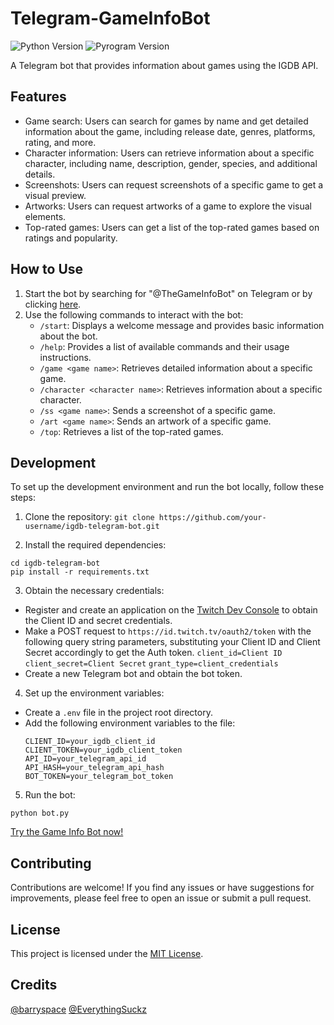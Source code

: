 
# Telegram-GameInfoBot

![Python Version](https://img.shields.io/badge/Python-3.11-blue)
![Pyrogram Version](https://img.shields.io/badge/Pyrogram-2.0.104-blue)

A Telegram bot that provides information about games using the IGDB API.

## Features

- Game search: Users can search for games by name and get detailed information about the game, including release date, genres, platforms, rating, and more.
- Character information: Users can retrieve information about a specific character, including name, description, gender, species, and additional details.
- Screenshots: Users can request screenshots of a specific game to get a visual preview.
- Artworks: Users can request artworks of a game to explore the visual elements.
- Top-rated games: Users can get a list of the top-rated games based on ratings and popularity.

## How to Use

1. Start the bot by searching for "@TheGameInfoBot" on Telegram or by clicking [here](https://t.me/TheGameIntoBot).
2. Use the following commands to interact with the bot:
   - `/start`: Displays a welcome message and provides basic information about the bot.
   - `/help`: Provides a list of available commands and their usage instructions.
   - `/game <game name>`: Retrieves detailed information about a specific game.
   - `/character <character name>`: Retrieves information about a specific character.
   - `/ss <game name>`: Sends a screenshot of a specific game.
   - `/art <game name>`: Sends an artwork of a specific game.
   - `/top`: Retrieves a list of the top-rated games.

## Development

To set up the development environment and run the bot locally, follow these steps:

1. Clone the repository:
```git clone https://github.com/your-username/igdb-telegram-bot.git```

2. Install the required dependencies:
```
cd igdb-telegram-bot
pip install -r requirements.txt
```

3. Obtain the necessary credentials:
- Register and create an application on the <a href="https://dev.twitch.tv/console/apps/create" class="btn">Twitch Dev Console</a> to obtain the Client ID and secret credentials.
- Make a POST request to ```https://id.twitch.tv/oauth2/token``` with the following query string parameters, substituting your Client ID and Client Secret accordingly to get the Auth token.
```client_id=Client ID```
```client_secret=Client Secret```
```grant_type=client_credentials```
- Create a new Telegram bot and obtain the bot token.

4. Set up the environment variables:
- Create a `.env` file in the project root directory.
- Add the following environment variables to the file:
  ```
  CLIENT_ID=your_igdb_client_id
  CLIENT_TOKEN=your_igdb_client_token
  API_ID=your_telegram_api_id
  API_HASH=your_telegram_api_hash
  BOT_TOKEN=your_telegram_bot_token
  ```

5. Run the bot:
```
python bot.py
```

<a href="https://t.me/TheGameInfoBot" class="btn">Try the Game Info Bot now!</a>


## Contributing

Contributions are welcome! If you find any issues or have suggestions for improvements, please feel free to open an issue or submit a pull request.

## License

This project is licensed under the [MIT License](LICENSE).

## Credits
<a href="https://t.me/barryspace" class="btn">@barryspace</a>
<a href="https://t.me/EverythingSuckz" class="btn">@EverythingSuckz</a>
